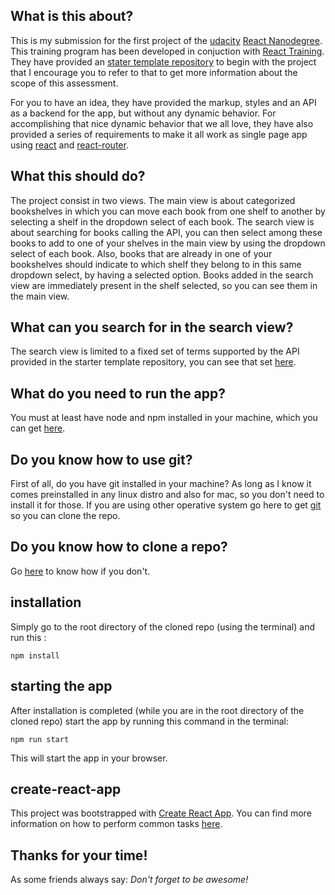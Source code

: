 ## What is this about?
This is my submission for the first project of the [udacity](https://www.udacity.com/) [React Nanodegree](https://www.udacity.com/course/react-nanodegree--nd019). This training program has been developed in conjuction with [React Training](https://reacttraining.com).
They have provided an [stater template repository](https://github.com/udacity/reactnd-project-myreads-starter) to begin with the project that I encourage you to refer to that to get more information about the scope of this assessment. 

For you to have an idea, they have provided the markup, styles and an API as a backend for the app, but without any dynamic behavior. For accomplishing that nice dynamic behavior that we all love, they have also provided a series of requirements to make it all work as single page app using [react](https://facebook.github.io/react/) and [react-router](https://github.com/ReactTraining/react-router). 

## What this should do?
The project consist in two views. The main view is about categorized bookshelves
in which you can move each book from one shelf to another by selecting a shelf in the dropdown select of each book.
The search view is about searching for books calling the API, you can then select among these books to add to one of your shelves in the main view by using the dropdown select of each book. Also, books that are already in one of your bookshelves should indicate to which shelf they belong to in this same dropdown select, by having a selected option.
Books added in the search view are immediately present in the shelf selected, so you can see them in the main view.

## What can you search for in the search view?

The search view is limited to a fixed set of terms supported by the API provided in the starter template repository, you can see that set [here](https://github.com/udacity/reactnd-project-myreads-starter/blob/master/SEARCH_TERMS.md).

## What do you need to run the app?
You must at least have node and npm installed in your machine, which you can get [here](https://www.npmjs.com/get-npm).

## Do you know how to use git?
First of all, do you have git installed in your machine? As long as I know it comes preinstalled in any linux distro and also for mac, so you don't need to install it for those. If you are using other operative system go here to get [git](https://git-scm.com/downloads) so you can clone the repo.

## Do you know how to clone a repo?
Go [here](https://help.github.com/articles/cloning-a-repository/) to know how if you don't.

## installation
Simply go to the root directory of the cloned repo (using the terminal) and run this :
```
npm install
```
## starting the app
After installation is completed (while you are in the root directory of the cloned repo) start the app by running this command in the terminal:
```
npm run start
```
This will start the app in your browser.

## create-react-app

This project was bootstrapped with [Create React App](https://github.com/facebookincubator/create-react-app). You can find more information on how to perform common tasks [here](https://github.com/facebookincubator/create-react-app/blob/master/packages/react-scripts/template/README.md).

## Thanks for your time! 
As some friends always say: _Don't forget to be awesome!_ 

